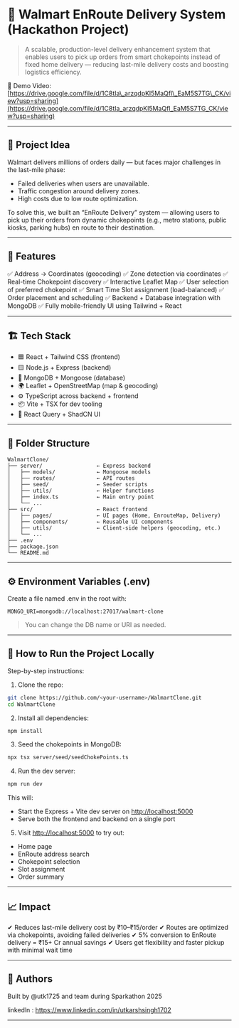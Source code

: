 # 🚚 Walmart EnRoute Delivery System (Hackathon Project)

> A scalable, production-level delivery enhancement system that enables users to pick up orders from smart chokepoints instead of fixed home delivery — reducing last-mile delivery costs and boosting logistics efficiency.

🎥 Demo Video:
[https://drive.google.com/file/d/1C8tIa\_arzqdpKl5MaQfl\_EaM5S7TG\_CK/view?usp=sharing](https://drive.google.com/file/d/1C8tIa_arzqdpKl5MaQfl_EaM5S7TG_CK/view?usp=sharing)

---

## 🧠 Project Idea

Walmart delivers millions of orders daily — but faces major challenges in the last-mile phase:

* Failed deliveries when users are unavailable.
* Traffic congestion around delivery zones.
* High costs due to low route optimization.

To solve this, we built an “EnRoute Delivery” system — allowing users to pick up their orders from dynamic chokepoints (e.g., metro stations, public kiosks, parking hubs) en route to their destination.

---

## 🚀 Features

✅ Address → Coordinates (geocoding)
✅ Zone detection via coordinates
✅ Real-time Chokepoint discovery
✅ Interactive Leaflet Map
✅ User selection of preferred chokepoint
✅ Smart Time Slot assignment (load-balanced)
✅ Order placement and scheduling
✅ Backend + Database integration with MongoDB
✅ Fully mobile-friendly UI using Tailwind + React

---

## 🏗️ Tech Stack

* 🟦 React + Tailwind CSS (frontend)
* 🟨 Node.js + Express (backend)
* 🍃 MongoDB + Mongoose (database)
* 🌍 Leaflet + OpenStreetMap (map & geocoding)
* ⚙️ TypeScript across backend + frontend
* 📦 Vite + TSX for dev tooling
* 🧪 React Query + ShadCN UI

---

## 📁 Folder Structure

```
WalmartClone/
├── server/                 ← Express backend
│   ├── models/             ← Mongoose models
│   ├── routes/             ← API routes
│   ├── seed/               ← Seeder scripts
│   ├── utils/              ← Helper functions
│   ├── index.ts            ← Main entry point
│   └── ...
├── src/                    ← React frontend
│   ├── pages/              ← UI pages (Home, EnrouteMap, Delivery)
│   ├── components/         ← Reusable UI components
│   ├── utils/              ← Client-side helpers (geocoding, etc.)
│   └── ...
├── .env
├── package.json
└── README.md
```

---

## ⚙️ Environment Variables (.env)

Create a file named .env in the root with:

```
MONGO_URI=mongodb://localhost:27017/walmart-clone
```

> You can change the DB name or URI as needed.

---

## 🧪 How to Run the Project Locally

Step-by-step instructions:

1. Clone the repo:

```bash
git clone https://github.com/<your-username>/WalmartClone.git
cd WalmartClone
```

2. Install all dependencies:

```bash
npm install
```

3. Seed the chokepoints in MongoDB:

```bash
npx tsx server/seed/seedChokePoints.ts
```

4. Run the dev server:

```bash
npm run dev
```

This will:

* Start the Express + Vite dev server on [http://localhost:5000](http://localhost:5000)
* Serve both the frontend and backend on a single port

5. Visit [http://localhost:5000](http://localhost:5000) to try out:

* Home page
* EnRoute address search
* Chokepoint selection
* Slot assignment
* Order summary

---

## 📈 Impact

✔ Reduces last-mile delivery cost by ₹10–₹15/order
✔ Routes are optimized via chokepoints, avoiding failed deliveries
✔ 5% conversion to EnRoute delivery = ₹15+ Cr annual savings
✔ Users get flexibility and faster pickup with minimal wait time

---

## 🙌 Authors

Built by @utk1725 and team during Sparkathon 2025


linkedln : https://www.linkedin.com/in/utkarshsingh1702


---
